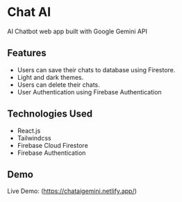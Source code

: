 # Chat AI
AI Chatbot web app built with Google Gemini API

## Features
- Users can save their chats to database using Firestore.
- Light and dark themes.
- Users can delete their chats.
- User Authentication using Firebase Authentication

## Technologies Used
- React.js
- Tailwindcss
- Firebase Cloud Firestore
- Firebase Authentication

## Demo
Live Demo: (https://chataigemini.netlify.app/)